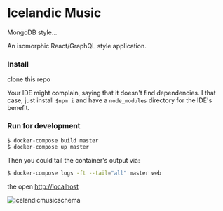 # Icelandic Music
MongoDB style...


An isomorphic React/GraphQL style application.

### Install
clone this repo

Your IDE might complain, saying that it doesn't find dependencies. I that case, just install `$npm i` and have a `node_modules` directory for the IDE's benefit.

### Run for development
```sh
$ docker-compose build master
$ docker-compose up master
```

Then you could tail the container's output via:
```sh
$ docker-compose logs -ft --tail="all" master web
```

the open [http://localhost](http://localhost)



![icelandicmusicschema](https://user-images.githubusercontent.com/386336/52309706-1a828b00-29f5-11e9-8108-9e1221b6f0e5.png)
